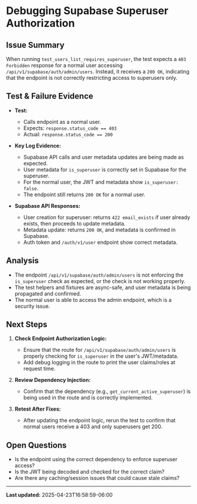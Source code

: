 # Debugging Supabase Superuser Authorization

## Issue Summary

When running `test_users_list_requires_superuser`, the test expects a `403 Forbidden` response for a normal user accessing `/api/v1/supabase/auth/admin/users`. Instead, it receives a `200 OK`, indicating that the endpoint is not correctly restricting access to superusers only.

## Test & Failure Evidence

- **Test:**
  - Calls endpoint as a normal user.
  - Expects: `response.status_code == 403`
  - Actual: `response.status_code == 200`

- **Key Log Evidence:**
  - Supabase API calls and user metadata updates are being made as expected.
  - User metadata for `is_superuser` is correctly set in Supabase for the superuser.
  - For the normal user, the JWT and metadata show `is_superuser: false`.
  - The endpoint still returns `200 OK` for a normal user.

- **Supabase API Responses:**
  - User creation for superuser: returns `422 email_exists` if user already exists, then proceeds to update metadata.
  - Metadata update: returns `200 OK`, and metadata is confirmed in Supabase.
  - Auth token and `/auth/v1/user` endpoint show correct metadata.

## Analysis

- The endpoint `/api/v1/supabase/auth/admin/users` is not enforcing the `is_superuser` check as expected, or the check is not working properly.
- The test helpers and fixtures are async-safe, and user metadata is being propagated and confirmed.
- The normal user is able to access the admin endpoint, which is a security issue.

## Next Steps

1. **Check Endpoint Authorization Logic:**
   - Ensure that the route for `/api/v1/supabase/auth/admin/users` is properly checking for `is_superuser` in the user's JWT/metadata.
   - Add debug logging in the route to print the user claims/roles at request time.

2. **Review Dependency Injection:**
   - Confirm that the dependency (e.g., `get_current_active_superuser`) is being used in the route and is correctly implemented.

3. **Retest After Fixes:**
   - After updating the endpoint logic, rerun the test to confirm that normal users receive a 403 and only superusers get 200.

## Open Questions

- Is the endpoint using the correct dependency to enforce superuser access?
- Is the JWT being decoded and checked for the correct claim?
- Are there any caching/session issues that could cause stale claims?

---

**Last updated:** 2025-04-23T16:58:59-06:00
